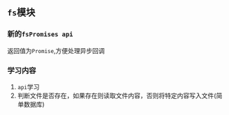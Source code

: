 ## `fs`模块
### 新的`fsPromises api`
返回值为`Promise`,方便处理异步回调

### 学习内容
1. `api`学习
2. 判断文件是否存在，如果存在则读取文件内容，否则将特定内容写入文件(简单数据库)
